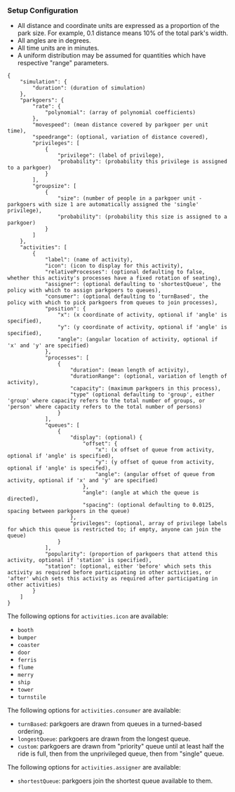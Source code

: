 ### Setup Configuration

* All distance and coordinate units are expressed as a proportion of the park size. For example, 0.1 distance means 10% of the total park's width.
* All angles are in degrees.
* All time units are in minutes.
* A uniform distribution may be assumed for quantities which have respective "range" parameters.

```
{
    "simulation": {
        "duration": (duration of simulation)
    },
    "parkgoers": {
        "rate": {
            "polynomial": (array of polynomial coefficients)
        },
        "movespeed": (mean distance covered by parkgoer per unit time),
        "speedrange": (optional, variation of distance covered),
        "privileges": [
        	{
        		"privilege": (label of privilege),
        		"probability": (probability this privilege is assigned to a parkgoer)
        	}
        ],
        "groupsize": [
        	{
        		"size": (number of people in a parkgoer unit - parkgoers with size 1 are automatically assigned the 'single' privilege),
        		"probability": (probability this size is assigned to a parkgoer)
        	}
        ]
    },
    "activities": [
    	{
    		"label": (name of activity),
    		"icon": (icon to display for this activity),
    		"relativeProcesses": (optional defaulting to false, whether this activity's processes have a fixed rotation of seating),
    		"assigner": (optional defaulting to 'shortestQueue', the policy with which to assign parkgoers to queues),
    		"consumer": (optional defaulting to 'turnBased', the policy with which to pick parkgoers from queues to join processes),
    		"position": {
    			"x": (x coordinate of activity, optional if 'angle' is specified),
    			"y": (y coordinate of activity, optional if 'angle' is specified),
    			"angle": (angular location of activity, optional if 'x' and 'y' are specified)
    		},
    		"processes": [
    			{
    				"duration": (mean length of activity),
    				"durationRange": (optional, variation of length of activity),
    				"capacity": (maximum parkgoers in this process),
    				"type" (optional defaulting to 'group', either 'group' where capacity refers to the total number of groups, or 'person' where capacity refers to the total number of persons)
    			}
    		],
    		"queues": [
    			{
    				"display": (optional) {
    					"offset": {
    						"x": (x offset of queue from activity, optional if 'angle' is specified),
    						"y": (y offset of queue from activity, optional if 'angle' is specifed),
    						"angle": (angular offset of queue from activity, optional if 'x' and 'y' are specified)
    					},
    					"angle": (angle at which the queue is directed),
    					"spacing": (optional defaulting to 0.0125, spacing between parkgoers in the queue)
    				},
    				"privileges": (optional, array of privilege labels for which this queue is restricted to; if empty, anyone can join the queue)
    			}
    		],
    		"popularity": (proportion of parkgoers that attend this activity, optional if 'station' is specified),
    		"station": (optional, either 'before' which sets this activity as required before participating in other activities, or 'after' which sets this activity as required after participating in other activities)
    	}
    ]
}
```

The following options for `activities.icon` are available:

* `booth`
* `bumper`
* `coaster`
* `door`
* `ferris`
* `flume`
* `merry`
* `ship`
* `tower`
* `turnstile`

The following options for `activities.consumer` are available:

* `turnBased`: parkgoers are drawn from queues in a turned-based ordering.
* `longestQueue`: parkgoers are drawn from the longest queue.
* `custom`: parkgoers are drawn from "priority" queue until at least  half the ride is full, then from the unprivileged queue, then from "single" queue.

The following options for `activities.assigner` are available:

* `shortestQueue`: parkgoers join the shortest queue available to them.